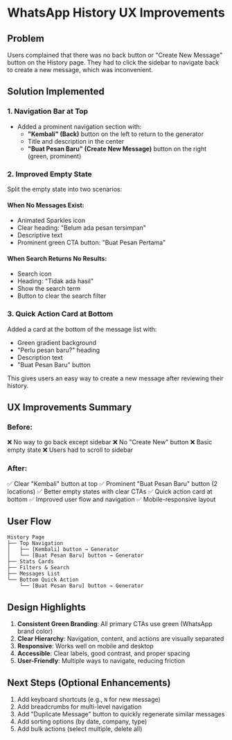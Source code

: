 # WhatsApp History UX Improvements

## Problem
Users complained that there was no back button or "Create New Message" button on the History page. They had to click the sidebar to navigate back to create a new message, which was inconvenient.

## Solution Implemented

### 1. **Navigation Bar at Top**
- Added a prominent navigation section with:
  - **"Kembali" (Back)** button on the left to return to the generator
  - Title and description in the center
  - **"Buat Pesan Baru" (Create New Message)** button on the right (green, prominent)

### 2. **Improved Empty State**
Split the empty state into two scenarios:

#### When No Messages Exist:
- Animated Sparkles icon
- Clear heading: "Belum ada pesan tersimpan"
- Descriptive text
- Prominent green CTA button: "Buat Pesan Pertama"

#### When Search Returns No Results:
- Search icon
- Heading: "Tidak ada hasil"
- Show the search term
- Button to clear the search filter

### 3. **Quick Action Card at Bottom**
Added a card at the bottom of the message list with:
- Green gradient background
- "Perlu pesan baru?" heading
- Description text
- "Buat Pesan Baru" button

This gives users an easy way to create a new message after reviewing their history.

## UX Improvements Summary

### Before:
❌ No way to go back except sidebar
❌ No "Create New" button
❌ Basic empty state
❌ Users had to scroll to sidebar

### After:
✅ Clear "Kembali" button at top
✅ Prominent "Buat Pesan Baru" button (2 locations)
✅ Better empty states with clear CTAs
✅ Quick action card at bottom
✅ Improved user flow and navigation
✅ Mobile-responsive layout

## User Flow

```
History Page
├── Top Navigation
│   ├── [Kembali] button → Generator
│   └── [Buat Pesan Baru] button → Generator
├── Stats Cards
├── Filters & Search
├── Messages List
└── Bottom Quick Action
    └── [Buat Pesan Baru] button → Generator
```

## Design Highlights

1. **Consistent Green Branding**: All primary CTAs use green (WhatsApp brand color)
2. **Clear Hierarchy**: Navigation, content, and actions are visually separated
3. **Responsive**: Works well on mobile and desktop
4. **Accessible**: Clear labels, good contrast, and proper spacing
5. **User-Friendly**: Multiple ways to navigate, reducing friction

## Next Steps (Optional Enhancements)

1. Add keyboard shortcuts (e.g., `N` for new message)
2. Add breadcrumbs for multi-level navigation
3. Add "Duplicate Message" button to quickly regenerate similar messages
4. Add sorting options (by date, company, type)
5. Add bulk actions (select multiple, delete all)
